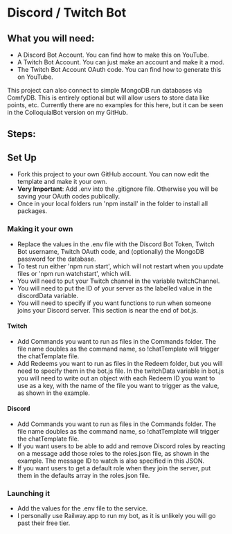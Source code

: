 # Discord / Twitch Bot

## What you will need:

- A Discord Bot Account. You can find how to make this on YouTube.
- A Twitch Bot Account. You can just make an account and make it a mod.
- The Twitch Bot Account OAuth code. You can find how to generate this on YouTube.

This project can also connect to simple MongoDB run databases via ComfyDB. This is entirely optional but will allow users to store data like points, etc. Currently there are no examples for this here, but it can be seen in the ColloquialBot version on my GitHub.

## Steps:

## Set Up

- Fork this project to your own GitHub account. You can now edit the template and make it your own.
- **Very Important**: Add .env into the .gitignore file. Otherwise you will be saving your OAuth codes publically.
- Once in your local folders run 'npm install' in the folder to install all packages.

### Making it your own

- Replace the values in the .env file with the Discord Bot Token, Twitch Bot username, Twitch OAuth code, and (optionally) the MongoDB password for the database.
- To test run either 'npm run start', which will not restart when you update files or 'npm run watchstart', which will.
- You will need to put your Twitch channel in the variable twitchChannel.
- You will need to put the ID of your server as the labelled value in the discordData variable.
- You will need to specify if you want functions to run when someone joins your Discord server. This section is near the end of bot.js.

#### Twitch

- Add Commands you want to run as files in the Commands folder. The file name doubles as the command name, so !chatTemplate will trigger the chatTemplate file.
- Add Redeems you want to run as files in the Redeem folder, but you will need to specify them in the bot.js file. In the twitchData variable in bot.js you will need to write out an object with each Redeem ID you want to use as a key, with the name of the file you want to trigger as the value, as shown in the example.

#### Discord

- Add Commands you want to run as files in the Commands folder. The file name doubles as the command name, so !chatTemplate will trigger the chatTemplate file.
- If you want users to be able to add and remove Discord roles by reacting on a message add those roles to the roles.json file, as shown in the example. The message ID to watch is also specified in this JSON.
- If you want users to get a default role when they join the server, put them in the defaults array in the roles.json file.

### Launching it

- Add the values for the .env file to the service.
- I personally use Railway.app to run my bot, as it is unlikely you will go past their free tier.
